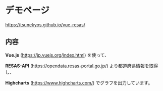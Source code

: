 # デモページ
https://tsunekyos.github.io/vue-resas/

## 内容
**Vue.js** (https://jp.vuejs.org/index.html) を使って、

**RESAS-API** (https://opendata.resas-portal.go.jp/) より都道府県情報を取得し、

**Highcharts** (https://www.highcharts.com/) でグラフを出力しています。
